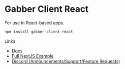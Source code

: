 # Gabber Client React

For use in React-based apps.

```bash
npm install gabber-client-react
```

Links:
- [Docs](https://docs.gabber.dev)
- [Full NextJS Example](https://github.com/gabber-dev/example-next-js)
- [Discord (Announcements/Support/Feature Requests)](https://discord.gg/kHuuscKA)